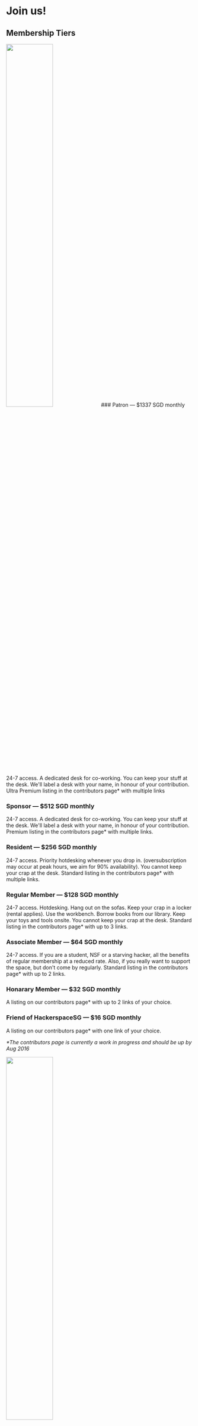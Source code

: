 # Join us!

## Membership Tiers
<img src="/imgs/membership_1.jpg" class="img-responsive center-block" style="width:50%" >
### Patron &mdash; $1337 SGD monthly

24-7 access. A dedicated desk for co-working. You can keep your stuff at the desk.  We'll
label a desk with your name, in honour of your contribution. Ultra Premium listing in the contributors page* with multiple links

### Sponsor &mdash; $512 SGD monthly

24-7 access. A dedicated desk for co-working. You can keep your stuff at the desk.  We'll
label a desk with your name, in honour of your contribution. Premium listing in the contributors page* with multiple links.

### Resident &mdash; $256 SGD monthly

24-7 access. Priority hotdesking whenever you drop in. (oversubscription may occur at
peak hours, we aim for 90% availability). You cannot keep your crap at the
desk. Standard listing in the contributors page* with multiple links.

### Regular Member &mdash; $128 SGD monthly

24-7 access.  Hotdesking. Hang out on the sofas. Keep your crap in a locker (rental applies).
Use the workbench. Borrow books from our library. Keep your toys and tools onsite. You cannot keep your crap at the
desk. Standard listing in the contributors page* with up to 3 links.

### Associate Member &mdash; $64 SGD monthly

24-7 access. If you are a student, NSF or a starving hacker, all the benefits of regular
membership at a reduced rate. Also, if you really want to support the space, but
don't come by regularly. Standard listing in the contributors page* with up to 2 links.

### Honarary Member &mdash; $32 SGD monthly

A listing on our contributors page* with up to 2 links of your choice.

### Friend of HackerspaceSG &mdash; $16 SGD monthly

A listing on our contributors page* with one link of your choice.


_*The contributors page is currently a work in progress and should be up by Aug 2016_

<img src="/imgs/membership.jpg" class="img-responsive center-block" style="width:50%" >

___

## How do I sign up?

Drop by HackerspaceSG and get to know us. Hang out for a week or two, just so that we can know you better, and so that you are sure that you really want to be part of the community.

(Please refer to the [best times to visit](#best-times-to-visit) below.)

Complete the <a href="/membership/MembershipAgreement.pdf"
target="_blank">membership form</a> and pass it to any member. You need two members to support your application.

We accept membership payments via direct bank
transfer to the HackerspaceSG Standard Chartered bank account:

	Bank code: 7144
	Branch code: 057
	Account Number: 5701304090

The account name is `Hackerspace.SG Pte. Ltd`. and the bank code is
`scblsgsgxxx` (which is the SWIFT code). Once you have the right bank code the
branch code of `057` should display on your internet banking interface.

Another painless way is to use PayPal to enter into a monthly
subscription.

<form action="https://www.paypal.com/cgi-bin/webscr" method="post" target="_top" style="padding-left: 45px; padding-bottom: 15px;">
<input type="hidden" name="cmd" value="_s-xclick">
<input type="hidden" name="hosted_button_id" value="6YY74YT8UKT9E">
<table>
<tr><td><input type="hidden" name="on0" value="HackerspaceSG monthly membership">HackerspaceSG monthly membership</td></tr><tr><td><select name="os0">
	<option value="Regular">Regular : $128.00 SGD - monthly</option>
	<option value="Associate">Associate : $64.00 SGD - monthly</option>
	<option value="Resident">Resident : $256.00 SGD - monthly</option>
	<option value="Sponsor">Sponsor : $512.00 SGD - monthly</option>
	<option value="Patron">Patron : $1,337.00 SGD - monthly</option>
	<option value="Honarary">Honarary : $32.00 SGD - monthly</option>
	<option value="Friend of HSG">Friend of HSG : $16.00 SGD - monthly</option>
</select> </td></tr>
</table>
<input type="hidden" name="currency_code" value="SGD">
<input type="image" src="https://www.paypalobjects.com/en_GB/SG/i/btn/btn_subscribeCC_LG.gif" border="0" name="submit" alt="PayPal - The safer, easier way to pay online!">
<img alt="" border="0" src="https://www.paypalobjects.com/en_GB/i/scr/pixel.gif" width="1" height="1">
</form>


We reserve the right to reject membership applications for any reason.

___

## Guests
<img src="/imgs/membership_2.jpg" class="img-responsive center-block" style="width:50%" >

HackerspaceSG welcomes infrequent visitors and foreign travellers. Guests are invited to drop by whenever members are present.

### Best times to visit

Members are usually around in the space between 2pm to 6pm, and 9pm to midnight, on most days. Some members also go out semi-regularly for dinner between 8pm to 9pm on most days.

If you would like to visit HackerspaceSG but do not know a member, please let us know via [Facebook](https://www.facebook.com/hackerspacesg), [IRC](irc://irc.freenode.net/hackerspacesg) (response might be slow), or the [mailing list](https://groups.google.com/forum/#!forum/hackerspacesg). Alternatively, come visit us at any of the public events listed on our [calendar](/calendar).

## Personal Belongings

Members are invited to leave their stuff at the Hackerspace, with the understanding that other members and guests may [use, handle, break and discard them](http://hackerspaces.org/wiki/The_Old_Hardware_Pattern). This includes, but is not limited to: computers, keyboards, mice, chargers, furniture, and toys. Please label your items.

Please clear all personal belongings from your desk when you leave Hackerspace for the day. (This doesn't apply to the desks and personal belongings of members who are subscribed to the Sponsor tier.) Please be considerate to fellow members and guests.

___

### Membership Addons

HackerspaceSG offers three sizes of lockers for rental to members. Big lockers (42cm) are SGD15 per month, small lockers (28cm) are SGD10 per month, and tiny lockers (21cm) are SGD7.50 per month. 

Address rental for members' companies are at SGD 10 per month. Please email <membership@hackerspace.sg> for more details.

<form action="https://www.paypal.com/cgi-bin/webscr" method="post" target="_top" style="padding-left: 45px; padding-bottom: 15px;">
<input type="hidden" name="cmd" value="_s-xclick">
<input type="hidden" name="hosted_button_id" value="Y8P3EHLJGVLYL">
<table>
<tr><td><input type="hidden" name="on0" value="Addon subscriptions">Addon subscriptions</td></tr><tr><td><select name="os0">
	<option value="Address rental">Address rental : $10.00 SGD - monthly</option>
	<option value="Big locker">Big locker (42cm) : $15.00 SGD - monthly</option>
	<option value="Small locker">Small locker (28cm) : $10.00 SGD - monthly</option>
	<option value="Tiny locker">Tiny locker (21cm) : $7.50 SGD - monthly</option>
</select> </td></tr>
</table>
<input type="hidden" name="currency_code" value="SGD">
<input type="image" src="https://www.paypalobjects.com/en_GB/SG/i/btn/btn_subscribeCC_LG.gif" border="0" name="submit" alt="PayPal ¿ The safer, easier way to pay online.">
<img alt="" border="0" src="https://www.paypalobjects.com/en_GB/i/scr/pixel.gif" width="1" height="1">
</form>

___

### Disclaimer of Responsibility

HackerspaceSG will not be held responsible for any loss or damage of personal belongings.

### Dealing with Old Hardware

HackerspaceSG implements the [Old Hardware Pattern](/old-hardware/).

## Organizational Form

HackerspaceSG intends to operate like a non-profit, but has incorporated as a Pte Ltd for convenience. There are presently four directors.

All finances will be transparently disclosed to the membership.

We intend to operate with a small profit margin.

Any operating surplus will not be distributed to partners or members, but will
be directed at activities approved by the HackerspaceSG board of directors.
